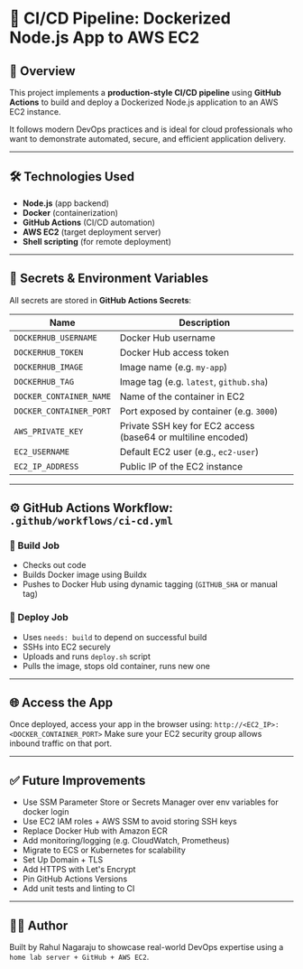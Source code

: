 # 🚀 CI/CD Pipeline: Dockerized Node.js App to AWS EC2

## 📌 Overview
This project implements a **production-style CI/CD pipeline** using **GitHub Actions** to build and deploy a Dockerized Node.js application to an AWS EC2 instance.

It follows modern DevOps practices and is ideal for cloud professionals who want to demonstrate automated, secure, and efficient application delivery.

---

## 🛠️ Technologies Used

- **Node.js** (app backend)
- **Docker** (containerization)
- **GitHub Actions** (CI/CD automation)
- **AWS EC2** (target deployment server)
- **Shell scripting** (for remote deployment)

---

## 🔐 Secrets & Environment Variables
All secrets are stored in **GitHub Actions Secrets**:

| Name                    | Description |
|-------------------------|-------------|
| `DOCKERHUB_USERNAME`    | Docker Hub username |
| `DOCKERHUB_TOKEN`       | Docker Hub access token |
| `DOCKERHUB_IMAGE`       | Image name (e.g. `my-app`) |
| `DOCKERHUB_TAG`         | Image tag (e.g. `latest`, `github.sha`) |
| `DOCKER_CONTAINER_NAME` | Name of the container in EC2 |
| `DOCKER_CONTAINER_PORT` | Port exposed by container (e.g. `3000`) |
| `AWS_PRIVATE_KEY`       | Private SSH key for EC2 access (base64 or multiline encoded) |
| `EC2_USERNAME`          | Default EC2 user (e.g., `ec2-user`) |
| `EC2_IP_ADDRESS`        | Public IP of the EC2 instance |

---

## ⚙️ GitHub Actions Workflow: `.github/workflows/ci-cd.yml`

### 🔧 Build Job
- Checks out code
- Builds Docker image using Buildx
- Pushes to Docker Hub using dynamic tagging (`GITHUB_SHA` or manual tag)

### 🚀 Deploy Job
- Uses `needs: build` to depend on successful build
- SSHs into EC2 securely
- Uploads and runs `deploy.sh` script
- Pulls the image, stops old container, runs new one

---

## 🌐 Access the App
Once deployed, access your app in the browser using:
`http://<EC2_IP>:<DOCKER_CONTAINER_PORT>`
Make sure your EC2 security group allows inbound traffic on that port.

---

## ✅ Future Improvements
- Use SSM Parameter Store or Secrets Manager over env variables for docker login
- Use EC2 IAM roles + AWS SSM to avoid storing SSH keys
- Replace Docker Hub with Amazon ECR
- Add monitoring/logging (e.g. CloudWatch, Prometheus)
- Migrate to ECS or Kubernetes for scalability
- Set Up Domain + TLS
- Add HTTPS with Let's Encrypt
- Pin GitHub Actions Versions
- Add unit tests and linting to CI

---

## 👨‍💻 Author
Built by Rahul Nagaraju to showcase real-world DevOps expertise using a `home lab server + GitHub + AWS EC2`.

